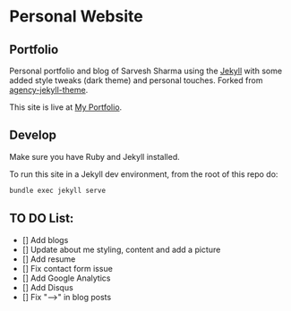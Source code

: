 Personal Website
====================

## Portfolio
Personal portfolio and blog of Sarvesh Sharma using the [Jekyll](http://jekyllrb.com/) with some added style tweaks (dark theme) and personal touches. Forked from [agency-jekyll-theme](https://github.com/y7kim/agency-jekyll-theme).

This site is live at [My Portfolio](https://sarvesh27sharma.github.io/portfolio/).

## Develop
Make sure you have Ruby and Jekyll installed.

To run this site in a Jekyll dev environment, from the root of this repo do:

```bash
bundle exec jekyll serve
```

## TO DO List:
- [] Add blogs
- [] Update about me styling, content and add a picture
- [] Add resume
- [] Fix contact form issue
- [] Add Google Analytics
- [] Add Disqus
- [] Fix "-->" in blog posts

